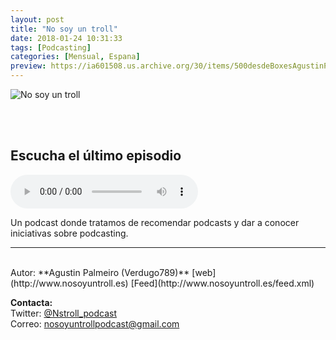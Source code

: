 ```yaml
---
layout: post
title: "No soy un troll"
date: 2018-01-24 10:31:33
tags: [Podcasting]
categories: [Mensual, Espana]
preview: https://ia601508.us.archive.org/30/items/500desdeBoxesAgustinPalmeiro/300NOSOYUNTROLLAgustin%20Palmeiro.jpg
---
```


![No soy un troll](https://ia801508.us.archive.org/30/items/500desdeBoxesAgustinPalmeiro/500NOSOYUNTROL%20Agustin%20Palmeiro.jpg)

<br/>
<br/>

## Escucha el último episodio

<!--reproductor-feed=http://www.nosoyuntroll.es/feed.xml-->
<!--reproductor-start-->
<audio id="audio" preload="auto" controls="" src="http://dts.podtrac.com/redirect.mp3/http://www.ivoox.com/nsut-29-hoy-pato-union_mf_23318051_1.mp3"></audio>
<!--reproductor-end-->

Un podcast donde tratamos de recomendar podcasts y dar a conocer iniciativas sobre podcasting.  

_ _ _
<br>
Autor: **Agustin Palmeiro (Verdugo789)**  
[web](http://www.nosoyuntroll.es)  
[Feed](http://www.nosoyuntroll.es/feed.xml)  


**Contacta:**  
Twitter: [@Nstroll_podcast](https://twitter.com/Nstroll_podcast)  
Correo: [nosoyuntrollpodcast@gmail.com](mailto:nosoyuntrollpodcast@gmail.com)  

